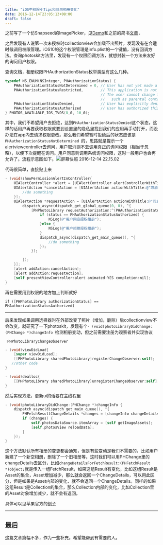 ```yaml
---
title: "iOS中权限小Tips和监测相册变化"
date: 2016-12-14T23:05:13+08:00
draft: false
---
```


之前写了一个仿Snapseed的ImagePicker，见[Demo](https://github.com/Nemocdz/CDZImagePickerDemo)和之前的简书[文章](http://www.jianshu.com/p/e8e23e9cc67d)，

之后发现有人说第一次未授权时collectionview会加载不出照片，发现没有在合适时候调用权限管理。iOS10的这个权限管理是info.plist的一个键值，没有回调方法。查询photoskit方法里，发现有一个权限回调方法，就想封装一个方法来友好的询问用户权限。

查询文档，相册权限PHAuthorizationStatus枚举类型有这么几种。

```objective-c
typedef NS_ENUM(NSInteger, PHAuthorizationStatus) {
    PHAuthorizationStatusNotDetermined = 0, // User has not yet made a choice with regards to this application 用户未决定
    PHAuthorizationStatusRestricted,        // This application is not authorized to access photo data.  一般是家长权限之类的拒绝
                                            // The user cannot change this application’s status, possibly due to active restrictions
                                            //   such as parental controls being in place.
    PHAuthorizationStatusDenied,            // User has explicitly denied this application access to photos data. 用户拒绝 
    PHAuthorizationStatusAuthorized         // User has authorized this application to access photos data. 用户允许
} PHOTOS_AVAILABLE_IOS_TVOS(8_0, 10_0);
```

其中，我们不希望用户去拒绝，达到`PHAuthorizationStatusDenied`这个状态，这样的话用户再要获取权限就要到设置里的隐私里找到我们的应用再手动打开，而没办法在app内去请求权限更改。那么我们希望暂时拒绝后的状态应该是`PHAuthorizationStatusNotDetermined `的，思路就是提示一个alertviewcontroller去询问，用户取消则不去调用真正的询问权限（相当于忽略），以便下次提醒在询问。用户同意则调用系统询问权限，这时一般用户也会再允许了。流程示意图如下。![屏幕快照 2016-12-14 22.15.02](http://ww1.sinaimg.cn/large/006tNc79gw1faqpzkg83ej31kw0uv769.jpg)

代码很简单，直接贴上来

```objective-c
- (void)showPermissionAlertInController{
    UIAlertController *alert = [UIAlertController alertControllerWithTitle:nil message:@"需要你的图库的权限" preferredStyle:UIAlertControllerStyleAlert];
    UIAlertAction *cancelAction = [UIAlertAction actionWithTitle:@"取消" style:UIAlertActionStyleCancel handler:^(UIAlertAction *action) {
        //do something
    }];
    UIAlertAction *requestAction = [UIAlertAction actionWithTitle:@"同意" style:UIAlertActionStyleDefault handler:^(UIAlertAction *action) {
        dispatch_async(dispatch_get_global_queue(0, 0), ^{
            [PHPhotoLibrary requestAuthorization:^(PHAuthorizationStatus status) {
                if (status == PHAuthorizationStatusAuthorized) {
                    NSLog(@"用户同意授权相册");
                }else {
                    NSLog(@"用户拒绝授权相册");
                }
                dispatch_async(dispatch_get_main_queue(), ^{
                    //do something
                });
            }];

        });
    }];
    [alert addAction:cancelAction];
    [alert addAction:requestAction];
    [self presentViewController:alert animated:YES completion:nil];
}
```

再在需要用到权限的地方加上判断就好

``if ([PHPhotoLibrary authorizationStatus] == PHAuthorizationStatusAuthorized)``

---

后来发现如果调用选择器时在外部改变了照片（增加，删除）后collectionview不会改变，就研究了一下photoskit，发现有个``- (void)photoLibraryDidChange:(PHChange *)changeInfo ``检测相册变动，但之前需要注册为观察者并实现协议

`` PHPhotoLibraryChangeObserver`` 

```objective-c
- (void)viewDidLoad{
    [super viewDidLoad];
    [[PHPhotoLibrary sharedPhotoLibrary]registerChangeObserver:self];
   //other code
}
```



```objective-c
- (void)dealloc{
    [[PHPhotoLibrary sharedPhotoLibrary]unregisterChangeObserver:self];
}
```

然后实现方法，更新ui的话要在主线程里

```objective-c
- (void)photoLibraryDidChange:(PHChange *)changeInfo {
    dispatch_async(dispatch_get_main_queue(), ^{
        PHFetchResultChangeDetails *changes = [changeInfo changeDetailsForFetchResult:self.imageAssetsResult];
        if (changes) {
            self.photosDataSource.itemArray = [self getImageAssets];
            [self.photosView reloadData];
        }
    });
}
```

这个方法默认所有相册的变更都会通知，但是有些变动是我们不需要的，比如用户新建了一个新空相册，删除了一个旧相册等，这时我们可以用PHChange里的changeDetails去区分，比如``changeDetailsForFetchResult:(PHFetchResult *)object;``就是传入一组FetchResult，如果这组Result有变化，比如这组Result是Asset的集合，Asset增加减少，那么就会返回一个ChangeDetails，可以用此区分，但是如果是Asset内部的变化，就不会返回一个ChangeDetails。同样的如果这组Result是Collection的集合，那么Collection内部的变化，比如Collection里的Asset对象增加减少，就不会有返回。

具体可以见苹果官方的[例子](https://developer.apple.com/reference/photos/phphotolibrarychangeobserver?language=objc)

---

## 最后

这篇文章篇幅不多，作为一些补充，希望能帮到有需要的人。










